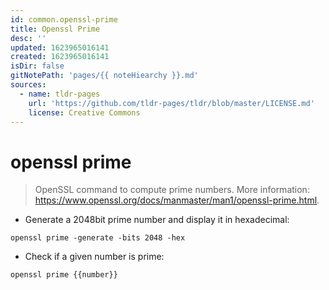 ```yaml
---
id: common.openssl-prime
title: Openssl Prime
desc: ''
updated: 1623965016141
created: 1623965016141
isDir: false
gitNotePath: 'pages/{{ noteHiearchy }}.md'
sources:
  - name: tldr-pages
    url: 'https://github.com/tldr-pages/tldr/blob/master/LICENSE.md'
    license: Creative Commons
---
```

# openssl prime

> OpenSSL command to compute prime numbers.
> More information: <https://www.openssl.org/docs/manmaster/man1/openssl-prime.html>.

- Generate a 2048bit prime number and display it in hexadecimal:

`openssl prime -generate -bits 2048 -hex`

- Check if a given number is prime:

`openssl prime {{number}}`

